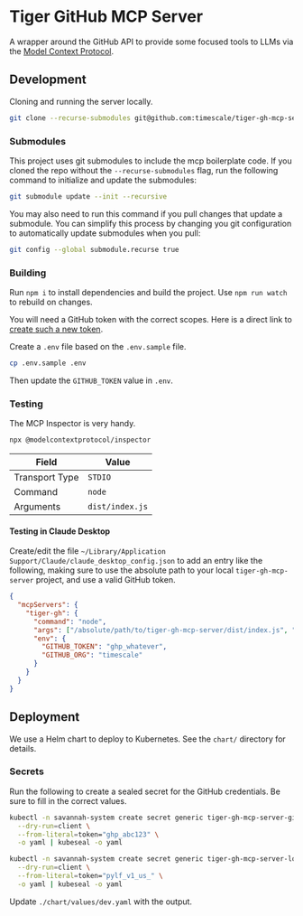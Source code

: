 # Tiger GitHub MCP Server

A wrapper around the GitHub API to provide some focused tools to LLMs via the [Model Context Protocol](https://modelcontextprotocol.io/introduction).

## Development

Cloning and running the server locally.

```bash
git clone --recurse-submodules git@github.com:timescale/tiger-gh-mcp-server.git
```

### Submodules

This project uses git submodules to include the mcp boilerplate code. If you cloned the repo without the `--recurse-submodules` flag, run the following command to initialize and update the submodules:

```bash
git submodule update --init --recursive
```

You may also need to run this command if you pull changes that update a submodule. You can simplify this process by changing you git configuration to automatically update submodules when you pull:

```bash
git config --global submodule.recurse true
```

### Building

Run `npm i` to install dependencies and build the project. Use `npm run watch` to rebuild on changes.

You will need a GitHub token with the correct scopes. Here is a direct link to [create such a new token](https://github.com/settings/tokens/new?scopes=repo,read:org,read:user,user:email&description=tiger-gh-mcp-server).

Create a `.env` file based on the `.env.sample` file.

```bash
cp .env.sample .env
```

Then update the `GITHUB_TOKEN` value in `.env`.

### Testing

The MCP Inspector is very handy.

```bash
npx @modelcontextprotocol/inspector
```

| Field          | Value           |
| -------------- | --------------- |
| Transport Type | `STDIO`         |
| Command        | `node`          |
| Arguments      | `dist/index.js` |

#### Testing in Claude Desktop

Create/edit the file `~/Library/Application Support/Claude/claude_desktop_config.json` to add an entry like the following, making sure to use the absolute path to your local `tiger-gh-mcp-server` project, and use a valid GitHub token.

```json
{
  "mcpServers": {
    "tiger-gh": {
      "command": "node",
      "args": ["/absolute/path/to/tiger-gh-mcp-server/dist/index.js", "stdio"],
      "env": {
        "GITHUB_TOKEN": "ghp_whatever",
        "GITHUB_ORG": "timescale"
      }
    }
  }
}
```

## Deployment

We use a Helm chart to deploy to Kubernetes. See the `chart/` directory for details.

### Secrets

Run the following to create a sealed secret for the GitHub credentials. Be sure to fill in the correct values.

```bash
kubectl -n savannah-system create secret generic tiger-gh-mcp-server-github \
  --dry-run=client \
  --from-literal=token="ghp_abc123" \
  -o yaml | kubeseal -o yaml

kubectl -n savannah-system create secret generic tiger-gh-mcp-server-logfire \
  --dry-run=client \
  --from-literal=token="pylf_v1_us_" \
  -o yaml | kubeseal -o yaml
```

Update `./chart/values/dev.yaml` with the output.
